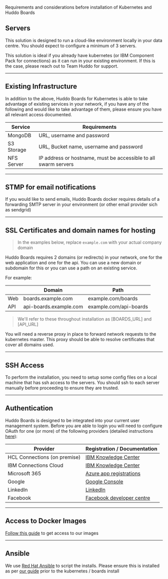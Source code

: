 Requirements and considerations before installation of Kubernetes and Huddo Boards

## Servers

This solution is designed to run a cloud-like environment locally in your data centre. You should expect to configure a minimum of 3 servers.

This solution is ideal if you already have kubernetes (or IBM Component Pack for connections) as it can run in your existing environment. If this is the case, please reach out to Team Huddo for support.

---

## Existing Infrastructure

In addition to the above, Huddo Boards for Kubernetes is able to take advantage of existing services in your network, if you have any of the following and would like to take advantage of them, please ensure you have all relevant access documented.

| Service    | Requirements                                                    |
| ---------- | --------------------------------------------------------------- |
| MongoDB    | URL, username and password                                      |
| S3 Storage | URL, Bucket name, username and password                         |
| NFS Server | IP address or hostname, must be accessible to all swarm servers |

---

## STMP for email notifications

If you would like to send emails, Huddo Boards docker requires details of a forwarding SMTP server in your environment (or other email provider sich as sendgrid)

---

## SSL Certificates and domain names for hosting

> In the examples below, replace `example.com` with your actual company domain

Huddo Boards requires 2 domains (or redirects) in your network, one for the web application and one for the api. You can use a new domain or subdomain for this or you can use a path on an existing service.

For example:

|     | Domain                 | Path                   |
| --- | ---------------------- | ---------------------- |
| Web | boards.example.com     | example.com/boards     |
| API | api-boards.example.com | example.com/api-boards |

> We'll refer to these throughout installation as [BOARDS_URL] and [API_URL]

You will need a reverse proxy in place to forward network requests to the kubernetes master. This proxy should be able to resolve certificates that cover all domains used.

---

## SSH Access

To perform the installation, you need to setup some config files on a local machine that has ssh access to the servers. You should ssh to each server manually before proceeding to ensure they are trusted.

---

## Authentication

Huddo Boards is designed to be integrated into your current user management system. Before you are able to login you will need to configure OAuth for one (or more) of the following providers (detailed instructions [here](index.md#oauth)):

| Provider                     | Registration / Documentation                                                                                                          |
| ---------------------------- | ------------------------------------------------------------------------------------------------------------------------------------- |
| HCL Connections (on premise) | [IBM Knowledge Center](https://www.ibm.com/support/knowledgecenter/en/SSYGQH_6.0.0/admin/admin/r_admin_common_oauth_manage_list.html) |
| IBM Connections Cloud        | [IBM Knowledge Center](https://www.ibm.com/support/knowledgecenter/en/SSL3JX/admin/bss/topics/manage_custom_apps.html)                |
| Microsoft 365                | [Azure app registrations](https://portal.azure.com/#blade/Microsoft_AAD_RegisteredApps/ApplicationsListBlade)                         |
| Google                       | [Google Console](https://console.developers.google.com/apis/credentials)                                                              |
| LinkedIn                     | [LinkedIn](https://www.linkedin.com/developers/apps)                                                                                  |
| Facebook                     | [Facebook developer centre](https://developers.facebook.com/apps/2087069981334024/fb-login/settings/)                                 |

---

## Access to Docker Images

[Follow this guide](../images.md) to get access to our images

---

## Ansible

We use [Red Hat Ansible](https://www.ansible.com/) to script the installs. Please ensure this is installed as per [our guide](../../tools/ansible.md) prior to the kubernetes / boards install
